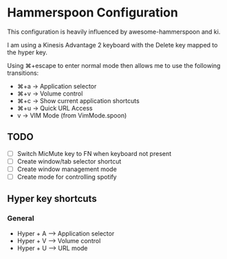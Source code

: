 # Hammerspoon Configuration

This configuration is heavily influenced by awesome-hammerspoon and ki.

I am using a Kinesis Advantage 2 keyboard with the Delete key mapped to the hyper key.

Using ⌘+escape to enter normal mode then allows me to use the following transitions:

* ⌘+a -> Application selector
* ⌘+v -> Volume control
* ⌘+c -> Show current application shortcuts
* ⌘+u -> Quick URL Access
* v -> VIM Mode (from VimMode.spoon)

## TODO

* [ ] Switch MicMute key to FN when keyboard not present
* [ ] Create window/tab selector shortcut
* [ ] Create window management mode
* [ ] Create mode for controlling spotify

## Hyper key shortcuts

### General

* Hyper + A --> Application selector
* Hyper + V --> Volume control
* Hyper + U --> URL mode
